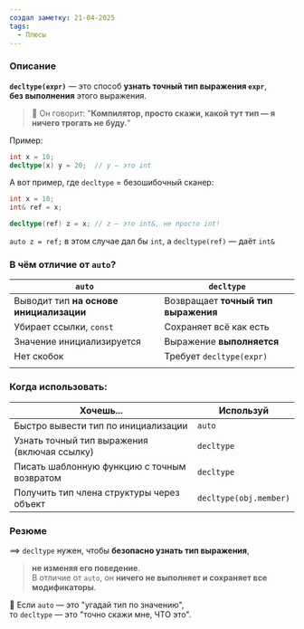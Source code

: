 ```yaml
---
создал заметку: 21-04-2025
tags:
  - Плюсы
---
```

### Описание
**`decltype(expr)`** — это способ **узнать точный тип выражения `expr`**,  
**без выполнения** этого выражения.
> 💬 Он говорит: "**Компилятор, просто скажи, какой тут тип — я ничего трогать не буду.**"

Пример:
```cpp
int x = 10;
decltype(x) y = 20;  // y — это int
```
А вот пример, где `decltype` = безошибочный сканер:
```cpp
int x = 10;
int& ref = x;

decltype(ref) z = x; // z — это int&, не просто int!
```
`auto z = ref;` в этом случае дал бы `int`, а `decltype(ref)` — даёт `int&`
### В чём отличие от `auto`?
| `auto`                                  | `decltype`                          |
| --------------------------------------- | ----------------------------------- |
| Выводит тип **на основе инициализации** | Возвращает **точный тип выражения** |
| Убирает ссылки, `const`                 | Сохраняет всё как есть              |
| Значение инициализируется               | Выражение **выполняется**           |
| Нет скобок                              | Требует `decltype(expr)`            |
|                                         |                                     |
### Когда использовать:
|Хочешь...|Используй|
|---|---|
|Быстро вывести тип по инициализации|`auto`|
|Узнать точный тип выражения (включая ссылку)|`decltype`|
|Писать шаблонную функцию с точным возвратом|`decltype`|
|Получить тип члена структуры через объект|`decltype(obj.member)`|
### Резюме
==> `decltype` нужен, чтобы **безопасно узнать тип выражения**,  
> **не изменяя его поведение**.  
> В отличие от `auto`, он **ничего не выполняет и сохраняет все модификаторы**.

📌 Если `auto` — это "угадай тип по значению",  
то `decltype` — это "точно скажи мне, ЧТО это".